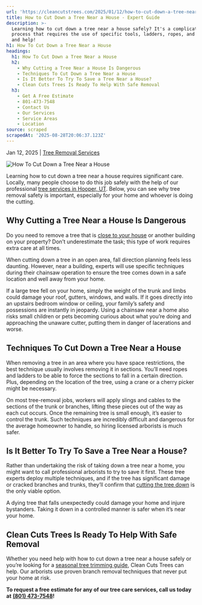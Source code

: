 ```yaml
---
url: 'https://cleancutstrees.com/2025/01/12/how-to-cut-down-a-tree-near-a-house/'
title: How to Cut Down a Tree Near a House - Expert Guide
description: >-
  Learning how to cut down a tree near a house safely? It's a complicated
  process that requires the use of specific tools, ladders, ropes, and cables -
  and help!
h1: How To Cut Down a Tree Near a House
headings:
  h1: How To Cut Down a Tree Near a House
  h2:
    - Why Cutting a Tree Near a House Is Dangerous
    - Techniques To Cut Down a Tree Near a House
    - Is It Better To Try To Save a Tree Near a House?
    - Clean Cuts Trees Is Ready To Help With Safe Removal
  h3:
    - Get A Free Estimate
    - 801-473-7548
    - Contact Us
    - Our Services
    - Service Areas
    - Location
source: scraped
scrapedAt: '2025-08-28T20:06:37.123Z'
---
```

Jan 12, 2025 | [Tree Removal Services](https://cleancutstrees.com/category/tree-removal-services/)

![How To Cut Down a Tree Near a House](./assets/39f0e962b77dffe3d87f5408f68b9d059fd584e3.jpg)

Learning how to cut down a tree near a house requires significant care. Locally, many people choose to do this job safely with the help of our professional [tree services in Hooper, UT](https://cleancutstrees.com/service-areas/hooper-ut-tree-service/). Below, you can see why tree removal safety is important, especially for your home and whoever is doing the cutting.

## Why Cutting a Tree Near a House Is Dangerous

Do you need to remove a tree that is [close to your house](https://cleancutstrees.com/2025/01/12/how-to-cut-down-a-tree-near-a-house/) or another building on your property? Don’t underestimate the task; this type of work requires extra care at all times.

When cutting down a tree in an open area, fall direction planning feels less daunting. However, near a building, experts will use specific techniques during their chainsaw operation to ensure the tree comes down in a safe location and well away from your home.

If a large tree fell on your home, simply the weight of the trunk and limbs could damage your roof, gutters, windows, and walls. If it goes directly into an upstairs bedroom window or ceiling, your family’s safety and possessions are instantly in jeopardy. Using a chainsaw near a home also risks small children or pets becoming curious about what you’re doing and approaching the unaware cutter, putting them in danger of lacerations and worse.

## Techniques To Cut Down a Tree Near a House

When removing a tree in an area where you have space restrictions, the best technique usually involves removing it in sections. You’ll need ropes and ladders to be able to force the sections to fall in a certain direction. Plus, depending on the location of the tree, using a crane or a cherry picker might be necessary. 

On most tree-removal jobs, workers will apply slings and cables to the sections of the trunk or branches, lifting these pieces out of the way as each cut occurs. Once the remaining tree is small enough, it’s easier to control the trunk. Such techniques are incredibly difficult and dangerous for the average homeowner to handle, so hiring licensed arborists is much safer.

## Is It Better To Try To Save a Tree Near a House?

Rather than undertaking the risk of taking down a tree near a home, you might want to call professional arborists to try to save it first. These tree experts deploy multiple techniques, and if the tree has significant damage or cracked branches and trunks, they’ll confirm that [cutting the tree down](https://www.fs.usda.gov/Internet/FSE_DOCUMENTS/fseprd925558.pdf) is the only viable option. 

A dying tree that falls unexpectedly could damage your home and injure bystanders. Taking it down in a controlled manner is safer when it’s near your home.

## Clean Cuts Trees Is Ready To Help With Safe Removal

Whether you need help with how to cut down a tree near a house safely or you’re looking for a [seasonal tree trimming guide](https://cleancutstrees.com/2024/10/11/tree-trimming-seasonal/), Clean Cuts Trees can help. Our arborists use proven branch removal techniques that never put your home at risk.

**To request a free estimate for any of our tree care services, call us today at** [**(801) 473-7548**](tel:8014737548)**!**

